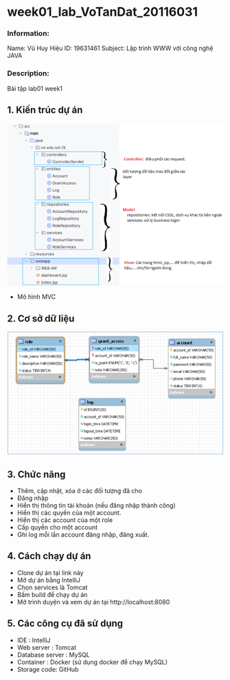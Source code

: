 # week01_lab_VoTanDat_20116031

### Information:

Name: Vũ Huy Hiệu
ID: 19631461
Subject: Lập trình WWW với công nghệ JAVA

### Description:

Bài tập lab01 week1

## 1. Kiến trúc dự án

![Alt text](./images/image.png)

- Mô hình MVC

## 2. Cơ sở dữ liệu

![Alt text](./images/csdl.png)

## 3. Chức năng

- Thêm, cập nhật, xóa ở các đối tượng đã cho
- Đăng nhập
- Hiển thị thông tin tài khoản (nếu đăng nhập thành công)
- Hiển thị các quyền của một account.
- Hiển thị các account của một role
- Cấp quyền cho một account
- Ghi log mỗi lần account đăng nhập, đăng xuất.

## 4. Cách chạy dự án

- Clone dự án tại link này
- Mở dự án bằng IntelliJ
- Chọn services là Tomcat
- Bấm build để chạy dự án
- Mở trình duyện và xem dự án tại http://localhost:8080

## 5. Các công cụ đã sử dụng

- IDE : IntelliJ
- Web server : Tomcat
- Database server : MySQL
- Container : Docker (sử dụng docker để chạy MySQL)
- Storage code: GitHub

